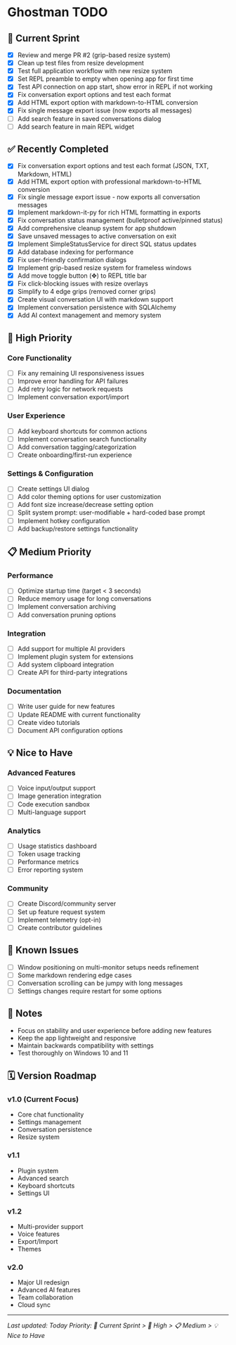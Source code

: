 # Ghostman TODO

## 🚀 Current Sprint
- [x] Review and merge PR #2 (grip-based resize system)
- [x] Clean up test files from resize development
- [x] Test full application workflow with new resize system
- [x] Set REPL preamble to empty when opening app for first time
- [x] Test API connection on app start, show error in REPL if not working
- [x] Fix conversation export options and test each format
- [x] Add HTML export option with markdown-to-HTML conversion
- [x] Fix single message export issue (now exports all messages)
- [ ] Add search feature in saved conversations dialog
- [ ] Add search feature in main REPL widget

## ✅ Recently Completed
- [x] Fix conversation export options and test each format (JSON, TXT, Markdown, HTML)
- [x] Add HTML export option with professional markdown-to-HTML conversion
- [x] Fix single message export issue - now exports all conversation messages
- [x] Implement markdown-it-py for rich HTML formatting in exports
- [x] Fix conversation status management (bulletproof active/pinned status)
- [x] Add comprehensive cleanup system for app shutdown
- [x] Save unsaved messages to active conversation on exit
- [x] Implement SimpleStatusService for direct SQL status updates
- [x] Add database indexing for performance
- [x] Fix user-friendly confirmation dialogs
- [x] Implement grip-based resize system for frameless windows
- [x] Add move toggle button (✥) to REPL title bar
- [x] Fix click-blocking issues with resize overlays
- [x] Simplify to 4 edge grips (removed corner grips)
- [x] Create visual conversation UI with markdown support
- [x] Implement conversation persistence with SQLAlchemy
- [x] Add AI context management and memory system

## 🎯 High Priority
### Core Functionality
- [ ] Fix any remaining UI responsiveness issues
- [ ] Improve error handling for API failures
- [ ] Add retry logic for network requests
- [ ] Implement conversation export/import

### User Experience
- [ ] Add keyboard shortcuts for common actions
- [ ] Implement conversation search functionality
- [ ] Add conversation tagging/categorization
- [ ] Create onboarding/first-run experience

### Settings & Configuration
- [ ] Create settings UI dialog
- [ ] Add color theming options for user customization
- [ ] Add font size increase/decrease setting option
- [ ] Split system prompt: user-modifiable + hard-coded base prompt
- [ ] Implement hotkey configuration
- [ ] Add backup/restore settings functionality

## 📋 Medium Priority
### Performance
- [ ] Optimize startup time (target < 3 seconds)
- [ ] Reduce memory usage for long conversations
- [ ] Implement conversation archiving
- [ ] Add conversation pruning options

### Integration
- [ ] Add support for multiple AI providers
- [ ] Implement plugin system for extensions
- [ ] Add system clipboard integration
- [ ] Create API for third-party integrations

### Documentation
- [ ] Write user guide for new features
- [ ] Update README with current functionality
- [ ] Create video tutorials
- [ ] Document API configuration options

## 💡 Nice to Have
### Advanced Features
- [ ] Voice input/output support
- [ ] Image generation integration
- [ ] Code execution sandbox
- [ ] Multi-language support

### Analytics
- [ ] Usage statistics dashboard
- [ ] Token usage tracking
- [ ] Performance metrics
- [ ] Error reporting system

### Community
- [ ] Create Discord/community server
- [ ] Set up feature request system
- [ ] Implement telemetry (opt-in)
- [ ] Create contributor guidelines

## 🐛 Known Issues
- [ ] Window positioning on multi-monitor setups needs refinement
- [ ] Some markdown rendering edge cases
- [ ] Conversation scrolling can be jumpy with long messages
- [ ] Settings changes require restart for some options

## 📝 Notes
- Focus on stability and user experience before adding new features
- Keep the app lightweight and responsive
- Maintain backwards compatibility with settings
- Test thoroughly on Windows 10 and 11

## 🗓️ Version Roadmap
### v1.0 (Current Focus)
- Core chat functionality
- Settings management
- Conversation persistence
- Resize system

### v1.1
- Plugin system
- Advanced search
- Keyboard shortcuts
- Settings UI

### v1.2
- Multi-provider support
- Voice features
- Export/Import
- Themes

### v2.0
- Major UI redesign
- Advanced AI features
- Team collaboration
- Cloud sync

---
*Last updated: Today*
*Priority: 🚀 Current Sprint > 🎯 High > 📋 Medium > 💡 Nice to Have*